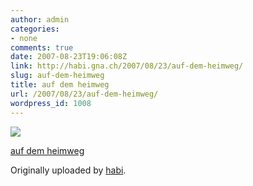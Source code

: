 ```yaml
---
author: admin
categories:
- none
comments: true
date: 2007-08-23T19:06:08Z
link: http://habi.gna.ch/2007/08/23/auf-dem-heimweg/
slug: auf-dem-heimweg
title: auf dem heimweg
url: /2007/08/23/auf-dem-heimweg/
wordpress_id: 1008
---
```


[![](http://farm2.static.flickr.com/1074/1216263660_7043211fc7_m.jpg)](http://www.flickr.com/photos/habi/1216263660/)
   

 
  [auf dem heimweg](http://www.flickr.com/photos/habi/1216263660/)
    

  Originally uploaded by [habi](http://www.flickr.com/people/habi/).
 




  

